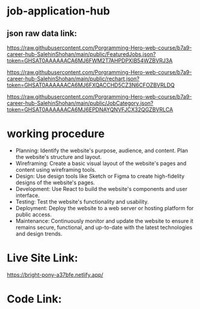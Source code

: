# job-application-hub

## json raw data link: 
https://raw.githubusercontent.com/Porgramming-Hero-web-course/b7a9-career-hub-SalehinShohan/main/public/FeaturedJobs.json?token=GHSAT0AAAAAACA6MJ6FWM2T7AHPDPXIB54WZBVRJ3A

https://raw.githubusercontent.com/Porgramming-Hero-web-course/b7a9-career-hub-SalehinShohan/main/public/rechart.json?token=GHSAT0AAAAAACA6MJ6FXQACCHD5CZ3N6CFOZBVRLDQ

https://raw.githubusercontent.com/Porgramming-Hero-web-course/b7a9-career-hub-SalehinShohan/main/public/JobCategory.json?token=GHSAT0AAAAAACA6MJ6EPDNAYQNVFJCX32QGZBVRLCA

# working procedure
- Planning: Identify the website's purpose, audience, and content. Plan the website's structure and layout.
- Wireframing: Create a basic visual layout of the website's pages and content using wireframing tools.
- Design: Use design tools like Sketch or Figma to create high-fidelity designs of the website's pages.
- Development: Use React to build the website's components and user interface.
- Testing: Test the website's functionality and usability.
- Deployment: Deploy the website to a web server or hosting platform for public access.
- Maintenance: Continuously monitor and update the website to ensure it remains secure, functional, and up-to-date with the latest technologies and design trends.


# Live Site Link: 
https://bright-pony-a37bfe.netlify.app/

# Code Link:
